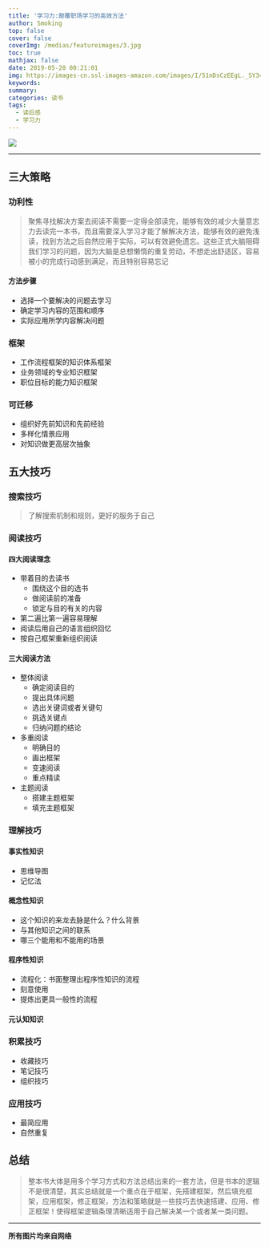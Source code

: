 ```yaml
---
title: '学习力:颠覆职场学习的高效方法'
author: Smoking
top: false
cover: false
coverImg: /medias/featureimages/3.jpg
toc: true
mathjax: false
date: 2019-05-28 00:21:01
img: https://images-cn.ssl-images-amazon.com/images/I/51nDsCzEEgL._SY346_.jpg
keywords:
summary:
categories: 读书
tags:
  - 读后感
  - 学习力
---
```


![](https://images-cn.ssl-images-amazon.com/images/I/51nDsCzEEgL._SY346_.jpg)


---

## 三大策略

### 功利性
>    聚焦寻找解决方案去阅读不需要一定得全部读完，能够有效的减少大量意志力去读完一本书，而且需要深入学习才能了解解决方法，能够有效的避免浅读，找到方法之后自然应用于实际，可以有效避免遗忘。这些正式大脑阻碍我们学习的问题，因为大脑是总想懒惰的重复劳动，不想走出舒适区，容易被小的完成行动感到满足，而且特别容易忘记

#### 方法步骤
* 选择一个要解决的问题去学习
* 确定学习内容的范围和顺序
* 实际应用所学内容解决问题

### 框架
* 工作流程框架的知识体系框架
* 业务领域的专业知识框架
* 职位目标的能力知识框架

### 可迁移
* 组织好先前知识和先前经验
* 多样化情景应用
* 对知识做更高层次抽象

## 五大技巧

### 搜索技巧 
>   了解搜索机制和规则，更好的服务于自己
    
### 阅读技巧

#### 四大阅读理念
* 带着目的去读书
	* 围绕这个目的选书
	* 做阅读前的准备
	* 锁定与目的有关的内容
* 第二遍比第一遍容易理解
* 阅读后用自己的语言组织回忆
* 按自己框架重新组织阅读

#### 三大阅读方法
* 整体阅读
	* 确定阅读目的
	* 提出具体问题
	* 选出关键词或者关键句
	* 挑选关键点
	* 归纳问题的结论
* 多重阅读
	* 明确目的
	* 画出框架
	* 变速阅读
	* 重点精读
* 主题阅读
	* 搭建主题框架
	* 填充主题框架
 
### 理解技巧

#### 事实性知识
* 思维导图
* 记忆法


#### 概念性知识
* 这个知识的来龙去脉是什么？什么背景
* 与其他知识之间的联系
* 哪三个能用和不能用的场景

#### 程序性知识
* 流程化：书面整理出程序性知识的流程
* 刻意使用
* 提炼出更具一般性的流程

#### 元认知知识

### 积累技巧
* 收藏技巧
* 笔记技巧
* 组织技巧

### 应用技巧
* 最简应用
* 自然重复



## 总结
>    整本书大体是用多个学习方式和方法总结出来的一套方法，但是书本的逻辑不是很清楚，其实总结就是一个重点在于框架，先搭建框架，然后填充框架，应用框架，修正框架，方法和策略就是一些技巧去快速搭建、应用、修正框架！使得框架逻辑条理清晰适用于自己解决某一个或者某一类问题。


------------------------------------------------
**所有图片均来自网络**